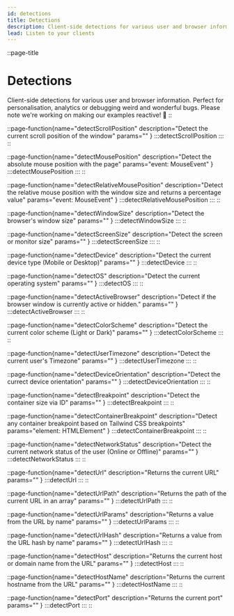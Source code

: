 ```yaml
---
id: detections
title: Detections
description: Client-side detections for various user and browser information. Perfect for personalisation, analytics or debugging weird and wonderful bugs. Please note we're working on making our examples reactive! 🚀
lead: Listen to your clients
---
```

::page-title
# Detections
Client-side detections for various user and browser information. Perfect for personalisation, analytics or debugging weird and wonderful bugs. Please note we're working on making our examples reactive! 🚀
::

::page-function{name="detectScrollPosition" description="Detect the current scroll position of the window" params="" }
:::detectScrollPosition
:::
::

::page-function{name="detectMousePosition" description="Detect the absolute mouse position with the page" params="event: MouseEvent" }
:::detectMousePosition
:::
::

::page-function{name="detectRelativeMousePosition" description="Detect the relative mouse position with the window size and returns a percentage value" params="event: MouseEvent" }
:::detectRelativeMousePosition
:::
::

::page-function{name="detectWindowSize" description="Detect the browser's window size" params="" }
:::detectWindowSize
:::
::

::page-function{name="detectScreenSize" description="Detect the screen or monitor size" params="" }
:::detectScreenSize
:::
::

::page-function{name="detectDevice" description="Detect the current device type (Mobile or Desktop)" params="" }
:::detectDevice
:::
::

::page-function{name="detectOS" description="Detect the current operating system" params="" }
:::detectOS
:::
::

::page-function{name="detectActiveBrowser" description="Detect if the browser window is currently active or hidden." params="" }
:::detectActiveBrowser
:::
::

::page-function{name="detectColorScheme" description="Detect the current color scheme (Light or Dark)" params="" }
:::detectColorScheme
:::
::

::page-function{name="detectUserTimezone" description="Detect the current user's Timezone" params="" }
:::detectUserTimezone
:::
::

::page-function{name="detectDeviceOrientation" description="Detect the currect device orientation" params="" }
:::detectDeviceOrientation
:::
::

::page-function{name="detectBreakpoint" description="Detect the container size via ID" params="" }
:::detectBreakpoint
:::
::

::page-function{name="detectContainerBreakpoint" description="Detect any container breakpoint based on Tailwind CSS breakpoints" params="element: HTMLElement" }
:::detectContainerBreakpoint
:::
::

::page-function{name="detectNetworkStatus" description="Detect the current network status of the user (Online or Offline)" params="" }
:::detectNetworkStatus
:::
::

::page-function{name="detectUrl" description="Returns the current URL" params="" }
:::detectUrl
:::
::

::page-function{name="detectUrlPath" description="Returns the path of the current URL in an array" params="" }
:::detectUrlPath
:::
::

::page-function{name="detectUrlParams" description="Returns a value from the URL by name" params="" }
:::detectUrlParams
:::
::

::page-function{name="detectUrlHash" description="Returns a value from the URL hash by name" params="" }
:::detectUrlHash
:::
::

::page-function{name="detectHost" description="Returns the current host or domain name from the URL" params="" }
:::detectHost
:::
::

::page-function{name="detectHostName" description="Returns the current hostname from the URL" params="" }
:::detectHostName
:::
::

::page-function{name="detectPort" description="Returns the current port" params="" }
:::detectPort
:::
::

